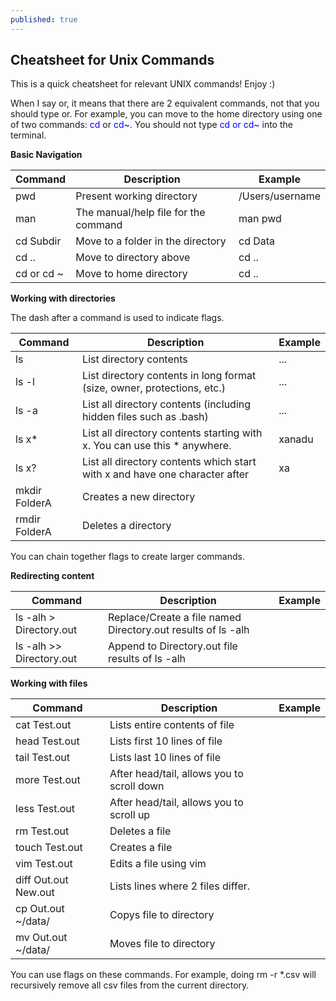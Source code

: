 ```yaml
---
published: true
---
```

## Cheatsheet for Unix Commands

This is a quick cheatsheet for relevant UNIX commands! Enjoy :)

When I say or, it means that there are 2 equivalent commands, not that you should type or. For example, you can move to the home directory using one of two commands: <span style="color:blue">cd</span> or <span style="color:blue">cd~</span>. You should not type <span style="color:blue">cd or cd~</span> into the terminal.

**Basic Navigation**

| Command | Description | Example |
|--------------------------|-----------------------------------------------------------------------------|-----------------|
| pwd | Present working directory | /Users/username |
| man | The manual/help file for the command | man pwd |
| cd Subdir | Move to a folder in the directory | cd Data |
| cd .. | Move to directory above | cd .. |
| cd or cd ~ | Move to home directory | cd .. |

**Working with directories**

The dash after a command is used to indicate flags.

| Command | Description | Example |
|--------------------------|-----------------------------------------------------------------------------|-----------------|
| ls | List directory contents | ... |
| ls -l | List directory contents in long format (size, owner, protections, etc.) | ... |
| ls -a | List all directory contents (including hidden files such as .bash) | ... |
| ls x* | List all directory contents starting with x. You can use this * anywhere. | xanadu |
| ls x? | List all directory contents which start with x and have one character after | xa |
| mkdir FolderA | Creates a new directory |  |
| rmdir FolderA | Deletes a directory |  |

You can chain together flags to create larger commands.

**Redirecting content**

| Command                  | Description                                                                 | Example         |
|--------------------------|-----------------------------------------------------------------------------|-----------------|
| ls -alh > Directory.out  | Replace/Create a file named Directory.out results of ls -alh                |                 |
| ls -alh >> Directory.out | Append to Directory.out file results of ls -alh                             |                 |

**Working with files**

| Command | Description | Example |
|--------------------------|-----------------------------------------------------------------------------|-----------------|
| cat Test.out | Lists entire contents of file |  |
| head Test.out | Lists first 10 lines of file |  |
| tail Test.out | Lists last 10 lines of file |  |
| more Test.out | After head/tail, allows you to scroll down |  |
| less Test.out | After head/tail, allows you to scroll up |  |
| rm Test.out | Deletes a file |  |
| touch Test.out | Creates a file |  |
| vim Test.out | Edits a file using vim |  |
| diff Out.out New.out | Lists lines where 2 files differ. |  |
| cp Out.out ~/data/ | Copys file to directory |  |
| mv Out.out ~/data/ | Moves file to directory |  |

You can use flags on these commands. For example, doing rm -r \*.csv will recursively remove all csv files from the current directory.
